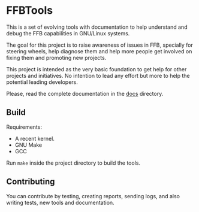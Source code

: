 # FFBTools

This is a set of evolving tools with documentation to help understand and debug
the FFB capabilities in GNU/Linux systems.

The goal for this project is to raise awareness of issues in FFB, specially for
steering wheels, help diagnose them and help more people get involved on fixing
them and promoting new projects.

This project is intended as the very basic foundation to get help for other
projects and initiatives. No intention to lead any effort but more to help the
potential leading developers.

Please, read the complete documentation in the [docs](docs/README.md)
directory.

## Build

Requirements:

 - A recent kernel.
 - GNU Make
 - GCC

Run `make` inside the project directory to build the tools.

## Contributing

You can contribute by testing, creating reports, sending logs, and also writing
tests, new tools and documentation.
